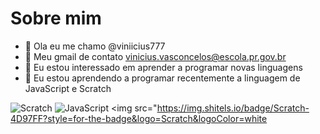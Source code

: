 # Sobre mim
- 👋 Ola eu me chamo @viniicius777
- 👀 Meu gmail de contato vinicius.vasconcelos@escola.pr.gov.br
- 🌱 Eu estou interessado em aprender a programar novas linguagens 
- 💞️ Eu estou aprendendo a programar recentemente a linguagem de JavaScript e Scratch

![Scratch](https://img.shields.io/badge/Scratch-4D97FF?style=for-the-badge&logo-Scratch&logoColor-white)
![JavaScript](https://img.shields.io/badge/javaScript-323330?style=for-the-badge&logo=javascript&logoColor=F7DF1E)
<img src="https://img.shitels.io/badge/Scratch-4D97FF?style=for-the-badge&logo=Scratch&logoColor=white
